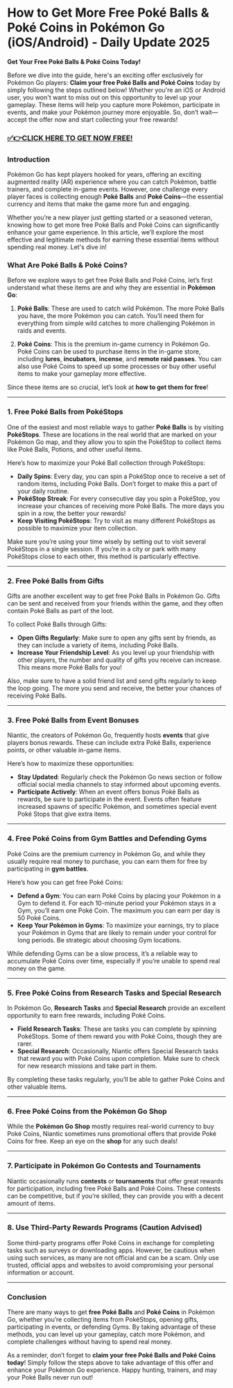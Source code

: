 # How to Get More Free Poké Balls & Poké Coins in Pokémon Go (iOS/Android) - Daily Update 2025

**Get Your Free Poké Balls & Poké Coins Today!**

Before we dive into the guide, here's an exciting offer exclusively for Pokémon Go players: **Claim your free Poké Balls and Poké Coins** today by simply following the steps outlined below! Whether you're an iOS or Android user, you won't want to miss out on this opportunity to level up your gameplay. These items will help you capture more Pokémon, participate in events, and make your Pokémon journey more enjoyable. So, don’t wait—accept the offer now and start collecting your free rewards!

### [✅👉CLICK HERE TO GET NOW FREE!](https://freeforyou.xyz/pokemon/go/free/)

### Introduction

Pokémon Go has kept players hooked for years, offering an exciting augmented reality (AR) experience where you can catch Pokémon, battle trainers, and complete in-game events. However, one challenge every player faces is collecting enough **Poké Balls** and **Poké Coins**—the essential currency and items that make the game more fun and engaging. 

Whether you’re a new player just getting started or a seasoned veteran, knowing how to get more free Poké Balls and Poké Coins can significantly enhance your game experience. In this article, we’ll explore the most effective and legitimate methods for earning these essential items without spending real money. Let's dive in!

### What Are Poké Balls & Poké Coins?

Before we explore ways to get free Poké Balls and Poké Coins, let’s first understand what these items are and why they are essential in **Pokémon Go**:

1. **Poké Balls**: These are used to catch wild Pokémon. The more Poké Balls you have, the more Pokémon you can catch. You’ll need them for everything from simple wild catches to more challenging Pokémon in raids and events.
   
2. **Poké Coins**: This is the premium in-game currency in Pokémon Go. Poké Coins can be used to purchase items in the in-game store, including **lures**, **incubators**, **incense**, and **remote raid passes**. You can also use Poké Coins to speed up some processes or buy other useful items to make your gameplay more effective.

Since these items are so crucial, let’s look at **how to get them for free**!

---

### 1. Free Poké Balls from PokéStops

One of the easiest and most reliable ways to gather **Poké Balls** is by visiting **PokéStops**. These are locations in the real world that are marked on your Pokémon Go map, and they allow you to spin the PokéStop to collect items like Poké Balls, Potions, and other useful items.

Here’s how to maximize your Poké Ball collection through PokéStops:

- **Daily Spins**: Every day, you can spin a PokéStop once to receive a set of random items, including Poké Balls. Don’t forget to make this a part of your daily routine.
- **PokéStop Streak**: For every consecutive day you spin a PokéStop, you increase your chances of receiving more Poké Balls. The more days you spin in a row, the better your rewards!
- **Keep Visiting PokéStops**: Try to visit as many different PokéStops as possible to maximize your item collection.

Make sure you’re using your time wisely by setting out to visit several PokéStops in a single session. If you’re in a city or park with many PokéStops close to each other, this method is particularly effective.

---

### 2. Free Poké Balls from Gifts

Gifts are another excellent way to get free Poké Balls in Pokémon Go. Gifts can be sent and received from your friends within the game, and they often contain Poké Balls as part of the loot.

To collect Poké Balls through Gifts:

- **Open Gifts Regularly**: Make sure to open any gifts sent by friends, as they can include a variety of items, including Poké Balls.
- **Increase Your Friendship Level**: As you level up your friendship with other players, the number and quality of gifts you receive can increase. This means more Poké Balls for you!

Also, make sure to have a solid friend list and send gifts regularly to keep the loop going. The more you send and receive, the better your chances of receiving Poké Balls.

---

### 3. Free Poké Balls from Event Bonuses

Niantic, the creators of Pokémon Go, frequently hosts **events** that give players bonus rewards. These can include extra Poké Balls, experience points, or other valuable in-game items.

Here’s how to maximize these opportunities:

- **Stay Updated**: Regularly check the Pokémon Go news section or follow official social media channels to stay informed about upcoming events.
- **Participate Actively**: When an event offers bonus Poké Balls as rewards, be sure to participate in the event. Events often feature increased spawns of specific Pokémon, and sometimes special event Poké Stops that give extra items.

---

### 4. Free Poké Coins from Gym Battles and Defending Gyms

Poké Coins are the premium currency in Pokémon Go, and while they usually require real money to purchase, you can earn them for free by participating in **gym battles**.

Here’s how you can get free Poké Coins:

- **Defend a Gym**: You can earn Poké Coins by placing your Pokémon in a Gym to defend it. For each 10-minute period your Pokémon stays in a Gym, you’ll earn one Poké Coin. The maximum you can earn per day is 50 Poké Coins.
- **Keep Your Pokémon in Gyms**: To maximize your earnings, try to place your Pokémon in Gyms that are likely to remain under your control for long periods. Be strategic about choosing Gym locations.

While defending Gyms can be a slow process, it’s a reliable way to accumulate Poké Coins over time, especially if you’re unable to spend real money on the game.

---

### 5. Free Poké Coins from Research Tasks and Special Research

In Pokémon Go, **Research Tasks** and **Special Research** provide an excellent opportunity to earn free rewards, including Poké Coins.

- **Field Research Tasks**: These are tasks you can complete by spinning PokéStops. Some of them reward you with Poké Coins, though they are rarer.
- **Special Research**: Occasionally, Niantic offers Special Research tasks that reward you with Poké Coins upon completion. Make sure to check for new research missions and take part in them.

By completing these tasks regularly, you’ll be able to gather Poké Coins and other valuable items.

---

### 6. Free Poké Coins from the Pokémon Go Shop

While the **Pokémon Go Shop** mostly requires real-world currency to buy Poké Coins, Niantic sometimes runs promotional offers that provide Poké Coins for free. Keep an eye on the **shop** for any such deals!

---

### 7. Participate in Pokémon Go Contests and Tournaments

Niantic occasionally runs **contests** or **tournaments** that offer great rewards for participation, including free Poké Balls and Poké Coins. These contests can be competitive, but if you’re skilled, they can provide you with a decent amount of items.

---

### 8. Use Third-Party Rewards Programs (Caution Advised)

Some third-party programs offer Poké Coins in exchange for completing tasks such as surveys or downloading apps. However, be cautious when using such services, as many are not official and can be a scam. Only use trusted, official apps and websites to avoid compromising your personal information or account.

---

### Conclusion

There are many ways to get **free Poké Balls** and **Poké Coins** in Pokémon Go, whether you’re collecting items from PokéStops, opening gifts, participating in events, or defending Gyms. By taking advantage of these methods, you can level up your gameplay, catch more Pokémon, and complete challenges without having to spend real money. 

As a reminder, don’t forget to **claim your free Poké Balls and Poké Coins today**! Simply follow the steps above to take advantage of this offer and enhance your Pokémon Go experience. Happy hunting, trainers, and may your Poké Balls never run out!
